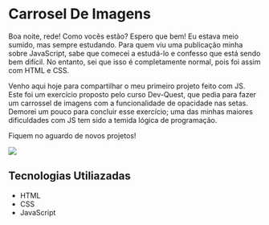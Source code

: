 # Carrosel De Imagens

Boa noite, rede! Como vocês estão? Espero que bem! Eu estava meio sumido, mas sempre estudando. Para quem viu uma publicação minha sobre JavaScript, sabe que comecei a estudá-lo e confesso que está sendo bem difícil. No entanto, sei que isso é completamente normal, pois foi assim com HTML e CSS.

Venho aqui hoje para compartilhar o meu primeiro projeto feito com JS. Este foi um exercício proposto pelo curso Dev-Quest, que pedia para fazer um carrossel de imagens com a funcionalidade de opacidade nas setas. Demorei um pouco para concluir esse exercício; uma das minhas maiores dificuldades com JS tem sido a temida lógica de programação.

Fiquem no aguardo de novos projetos!

[<img src="./src/Gif Do Projeto.gif">]()

## Tecnologias Utiliazadas

- HTML
- CSS
- JavaScript